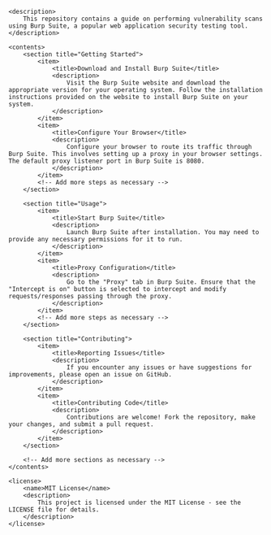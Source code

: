 <?xml version="1.0" encoding="UTF-8"?>
<readme>
    <title>Burp Suite Vulnerability Scan Guide</title>
    
    <description>
        This repository contains a guide on performing vulnerability scans using Burp Suite, a popular web application security testing tool.
    </description>
    
    <contents>
        <section title="Getting Started">
            <item>
                <title>Download and Install Burp Suite</title>
                <description>
                    Visit the Burp Suite website and download the appropriate version for your operating system. Follow the installation instructions provided on the website to install Burp Suite on your system.
                </description>
            </item>
            <item>
                <title>Configure Your Browser</title>
                <description>
                    Configure your browser to route its traffic through Burp Suite. This involves setting up a proxy in your browser settings. The default proxy listener port in Burp Suite is 8080.
                </description>
            </item>
            <!-- Add more steps as necessary -->
        </section>
        
        <section title="Usage">
            <item>
                <title>Start Burp Suite</title>
                <description>
                    Launch Burp Suite after installation. You may need to provide any necessary permissions for it to run.
                </description>
            </item>
            <item>
                <title>Proxy Configuration</title>
                <description>
                    Go to the "Proxy" tab in Burp Suite. Ensure that the "Intercept is on" button is selected to intercept and modify requests/responses passing through the proxy.
                </description>
            </item>
            <!-- Add more steps as necessary -->
        </section>
        
        <section title="Contributing">
            <item>
                <title>Reporting Issues</title>
                <description>
                    If you encounter any issues or have suggestions for improvements, please open an issue on GitHub.
                </description>
            </item>
            <item>
                <title>Contributing Code</title>
                <description>
                    Contributions are welcome! Fork the repository, make your changes, and submit a pull request.
                </description>
            </item>
        </section>
        
        <!-- Add more sections as necessary -->
    </contents>
    
    <license>
        <name>MIT License</name>
        <description>
            This project is licensed under the MIT License - see the LICENSE file for details.
        </description>
    </license>
</readme>
